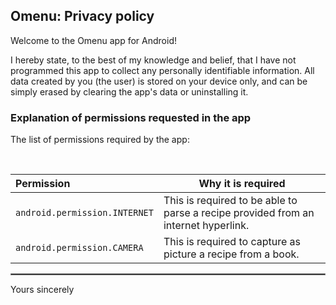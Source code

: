 ## Omenu: Privacy policy

Welcome to the Omenu app for Android!

I hereby state, to the best of my knowledge and belief, that I have not programmed this app to collect any personally identifiable information. All data created by you (the user) is stored on your device only, and can be simply erased by clearing the app's data or uninstalling it.

### Explanation of permissions requested in the app

The list of permissions required by the app:

<br/>

| Permission | Why it is required |
| :--- | --- |
| `android.permission.INTERNET` | This is required to be able to parse a recipe provided from an internet hyperlink. |
| `android.permission.CAMERA` | This is required to capture as picture a recipe from a book. |

 <hr style="border:1px solid gray">

Yours sincerely
